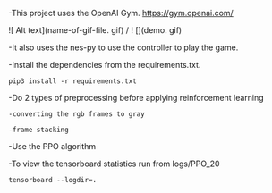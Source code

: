-This project uses the OpenAI Gym. https://gym.openai.com/

![ Alt text](name-of-gif-file. gif) / ! [](demo. gif)

-It also uses the nes-py to use the controller to play the game.

-Install the dependencies from the requirements.txt.

```pip3 install -r requirements.txt```

-Do 2 types of preprocessing before applying reinforcement learning

    -converting the rgb frames to gray

    -frame stacking

-Use the PPO algorithm

-To view the tensorboard statistics run from logs/PPO_20

```tensorboard --logdir=.```